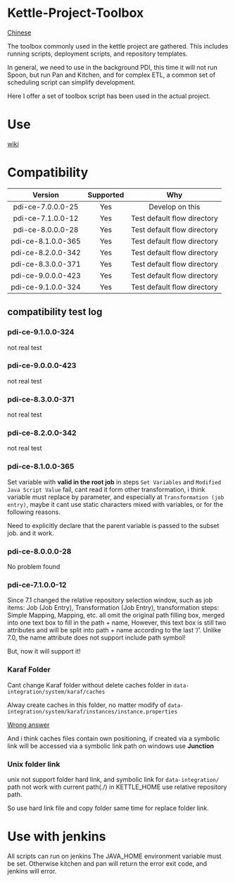 # Kettle-Project-Toolbox

[Chinese](README_ZH.md)

The toolbox commonly used in the kettle project are gathered.
This includes running scripts, deployment scripts, and repository templates.

In general, we need to use in the background PDI, this time it will not run Spoon, but run Pan and Kitchen, and for complex ETL, a common set of scheduling script can simplify development.

Here I offer a set of toolbox script has been used in the actual project.




# Use

[wiki](https://github.com/xiaoyao9184/Kettle-Project-Toolbox/wiki)




# Compatibility


| Version | Supported | Why |
|:-----:|:-----:|:-----:|
| pdi-ce-7.0.0.0-25 | Yes | Develop on this |
| pdi-ce-7.1.0.0-12 | Yes | Test default flow directory |
| pdi-ce-8.0.0.0-28 | Yes | Test default flow directory |
| pdi-ce-8.1.0.0-365 | Yes | Test default flow directory |
| pdi-ce-8.2.0.0-342 | Yes | Test default flow directory |
| pdi-ce-8.3.0.0-371 | Yes | Test default flow directory |
| pdi-ce-9.0.0.0-423 | Yes | Test default flow directory |
| pdi-ce-9.1.0.0-324 | Yes | Test default flow directory |

## compatibility test log


### pdi-ce-9.1.0.0-324

not real test


### pdi-ce-9.0.0.0-423

not real test


### pdi-ce-8.3.0.0-371

not real test


### pdi-ce-8.2.0.0-342

not real test


### pdi-ce-8.1.0.0-365

Set variable with **valid in the root job** in steps `Set Variables` and `Modified Java Script Value` fail,
cant read it form other transformation,
i think variable must replace by parameter,
and especially at `Transformation (job entry)`,
maybe it cant use static characters mixed with variables, or for the following reasons.

Need to explicitly declare that the parent variable is passed to the subset job. and it work.


### pdi-ce-8.0.0.0-28

No problem found


### pdi-ce-7.1.0.0-12

Since 7.1 changed the relative repository selection window, 
such as job items: Job (Job Entry), Transformation (Job Entry),
transformation steps: Simple Mapping, Mapping, etc. 
all omit the original path filling box, merged into one text box to fill in the path + name,
However, this text box is still two attributes and will be split into path + name according to the last ‘/’. 
Unlike 7.0, the name attribute does not support include path symbol!

But, now it will support it!


### Karaf Folder

Cant change Karaf folder without delete caches folder in `data-integration/system/karaf/caches`

Alway create caches in this folder, no matter modify of  `data-integration/system/karaf/instances/instance.properties`

[Wrong answer](https://forums.pentaho.com/threads/207678-Changing-Pentaho-Folder-name-and-Karaf/)

And i think caches files contain own positioning,
if created via a symbolic link will be accessed via a symbolic link path on windows use **Junction**


### Unix folder link

unix not support folder hard link, and symbolic link for `data-integration/` path 
not work with current path(./) in KETTLE_HOME use relative repository path.

So use hard link file and copy folder same time for replace folder link.




# Use with jenkins

All scripts can run on jenkins
The JAVA_HOME environment variable must be set.
Otherwise kitchen and pan will return the error exit code, and jenkins will error.
